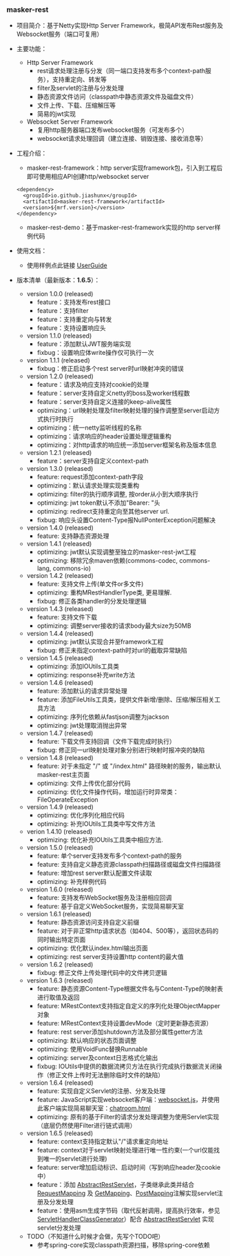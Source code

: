
### masker-rest

- 项目简介：基于Netty实现Http Server Framework，极简API发布Rest服务及Websocket服务（端口可复用）

- 主要功能：
   - Http Server Framework
      - rest请求处理注册与分发（同一端口支持发布多个context-path服务），支持重定向、转发等
      - filter及servlet的注册与分发处理
      - 静态资源文件访问（classpath中静态资源文件及磁盘文件）
      - 文件上传、下载、压缩解压等
      - 简易的jwt实现
   - Websocket Server Framework
      - 复用http服务器端口发布websocket服务（可发布多个）
      - websocket请求处理回调（建立连接、销毁连接、接收消息等）

- 工程介绍：

   - masker-rest-framework：http server实现framework包，引入到工程后即可使用相应API创建http/websocket server

   ```text
   <dependency>
     <groupId>io.github.jiashunx</groupId>
     <artifactId>masker-rest-framework</artifactId>
     <version>${mrf.version}</version>
   </dependency>
   ```

   - masker-rest-demo：基于masker-rest-framework实现的http server样例代码

- 使用文档：

   - 使用样例点此链接 [UserGuide](./docs/UserGuide.md)

- 版本清单（最新版本：<b>1.6.5</b>）：

   - version 1.0.0 (released)
      - feature：支持发布rest接口
      - feature：支持filter
      - feature：支持重定向与转发
      - feature：支持设置响应头
   - version 1.1.0 (released)
      - feature：添加默认JWT服务端实现
      - fixbug：设置响应体write操作仅可执行一次
   - version 1.1.1 (released)
      - fixbug：修正启动多个rest server时url映射冲突的错误
   - version 1.2.0 (released)
      - feature：请求及响应支持对cookie的处理
      - feature：server支持自定义netty的boss及worker线程数
      - feature：server支持自定义连接的keep-alive属性
      - optimizing：url映射处理及filter映射处理的操作调整至server启动方式执行时执行
      - optimizing：统一netty监听线程的名称
      - optimizing：请求响应的header设置处理逻辑重构
      - optimizing：对http请求的响应统一添加server框架名称及版本信息
   - version 1.2.1 (released)
      - feature：server支持自定义context-path
   - version 1.3.0 (released)
      - feature: request添加context-path字段
      - optimizing：默认请求处理实现类重构
      - optimizing: filter的执行顺序调整, 按order从小到大顺序执行
      - optimizing: jwt token默认不添加"Bearer: "头
      - optimizing: redirect支持重定向至其他server url.
      - fixbug: 响应头设置Content-Type报NullPonterException问题解决
   - version 1.4.0 (released)
      - feature: 支持静态资源处理
   - version 1.4.1 (released)
      - optimizing: jwt默认实现调整至独立的masker-rest-jwt工程
      - optimizing: 移除冗余maven依赖(commons-codec, commons-lang, commons-io)
   - version 1.4.2 (released)
      - feature: 支持文件上传(单文件or多文件)
      - optimizing: 重构MRestHandlerType类, 更易理解.
      - fixbug: 修正各类handler的分发处理逻辑
   - version 1.4.3 (released)
      - feature: 支持文件下载
      - optimizing: 调整server接收的请求body最大size为50MB
   - version 1.4.4 (released)
      - optimizing: jwt默认实现合并至framework工程
      - fixbug: 修正未指定context-path时对url的截取异常缺陷
   - version 1.4.5 (released)
      - optimizing: 添加IOUtils工具类
      - optimizing: response补充write方法
   - version 1.4.6 (released)
      - feature: 添加默认的请求异常处理
      - feature: 添加FileUtils工具类，提供文件新增/删除、压缩/解压相关工具方法
      - optimizing: 序列化依赖从fastjson调整为jackson
      - optimizing: jwt处理取消抛出异常
   - version 1.4.7 (released)
      - feature: 下载文件支持回调（文件下载完成时执行）
      - fixbug: 修正同一url映射处理对象分别进行映射时报冲突的缺陷
   - version 1.4.8 (released)
      - feature: 对于未指定 "/" 或 "/index.html" 路径映射的服务，输出默认masker-rest主页面
      - optimizing: 文件上传优化部分代码
      - optimizing: 优化文件操作代码，增加运行时异常类：FileOperateException
   - version 1.4.9 (released)
      - optimizing: 优化序列化相应代码
      - optimizing: 补充IOUtils工具类中写文件方法
   - verion 1.4.10 (released)
      - optimizing: 优化补充IOUtils工具类中相应方法.
   - version 1.5.0 (released)
      - feature: 单个server支持发布多个context-path的服务
      - feature: 支持自定义静态资源classpath扫描路径或磁盘文件扫描路径
      - feature: 增加rest server默认配置文件读取
      - optimizing: 补充样例代码
   - version 1.6.0 (released)
      - feature: 支持发布WebSocket服务及注册相应回调
      - feature: 基于自定义WebSocket服务，实现简易聊天室
   - version 1.6.1 (released)
      - feature: 静态资源访问支持自定义前缀
      - feature: 对于非正常http请求状态（如404、500等），返回状态码的同时输出特定页面
      - optimizing: 优化默认index.html输出页面
      - optimizing: rest server支持设置http content的最大值
   - version 1.6.2 (released)
      - fixbug: 修正文件上传处理代码中的文件拷贝逻辑
   - version 1.6.3 (released)
      - feature: 静态资源Content-Type根据文件名与Content-Type的映射表进行取值及返回
      - feature: MRestContext支持指定自定义的序列化处理ObjectMapper对象
      - feature: MRestContext支持设置devMode（定时更新静态资源）
      - feature: rest server添加shutdown方法及部分属性getter方法
      - optimizing: 默认响应的状态页面调整
      - optimizing: 使用VoidFunc替换Runnable
      - optimizing: server及context日志格式化输出
      - fixbug: IOUtils中提供的数据流拷贝方法在执行完成执行数据流关闭操作（修正文件上传时无法删除临时文件的缺陷）
   - version 1.6.4 (released)
      - feature: 实现自定义Servlet的注册、分发及处理
      - feature: JavaScript实现websocket客户端：[websocket.js][1]，并使用此客户端实现简易聊天室：[chatroom.html][2]
      - optimizing: 原有的基于Filter的请求分发处理调整为使用Servlet实现（底层仍然使用Filter进行链式调用）
   - version 1.6.5 (released)
      - feature: context支持指定默认"/"请求重定向地址
      - feature: context对于servlet映射处理进行唯一性约束(一个url仅能找到唯一的servlet进行处理)
      - feature: server增加启动标识、启动时间（写到响应header及cookie中）
      - feature：添加 [AbstractRestServlet][3]，子类继承此类并结合 [RequestMapping][4] 及 [GetMapping][5]、[PostMapping][6]注解实现servlet注册及分发处理
      - feature：使用asm生成字节码（取代反射调用，提高执行效率，参见[ServletHandlerClassGenerator][7]）配合 [AbstractRestServlet][3] 实现servlet分发处理
   - TODO（不知道什么时候才会做，先写个TODO吧）
      - 参考spring-core实现classpath资源扫描，移除spring-core依赖

[1]: masker-rest-framework/src/main/resources/masker-rest/static/websocket.js
[2]: masker-rest-demo/src/main/resources/static/chatroom.html
[3]: masker-rest-framework/src/main/java/io/github/jiashunx/masker/rest/framework/servlet/AbstractRestServlet.java
[4]: masker-rest-framework/src/main/java/io/github/jiashunx/masker/rest/framework/servlet/mapping/RequestMapping.java
[5]: masker-rest-framework/src/main/java/io/github/jiashunx/masker/rest/framework/servlet/mapping/GetMapping.java
[6]: masker-rest-framework/src/main/java/io/github/jiashunx/masker/rest/framework/servlet/mapping/PostMapping.java
[7]: masker-rest-framework/src/main/java/io/github/jiashunx/masker/rest/framework/util/ServletHandlerClassGenerator.java
